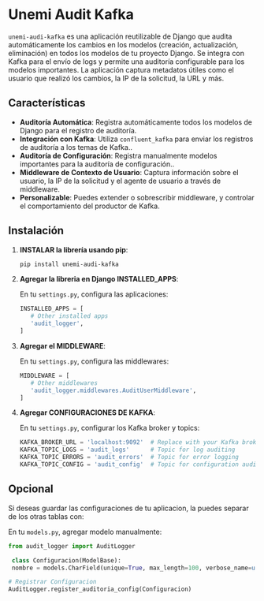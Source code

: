 # Unemi Audit Kafka

`unemi-audi-kafka` es una aplicación reutilizable de Django que audita automáticamente los cambios en los modelos (creación, actualización, eliminación) en todos los modelos de tu proyecto Django. Se integra con Kafka para el envío de logs y permite una auditoría configurable para los modelos importantes. La aplicación captura metadatos útiles como el usuario que realizó los cambios, la IP de la solicitud, la URL y más.

## Características

- **Auditoría Automática**: Registra automáticamente todos los modelos de Django para el registro de auditoría.
- **Integración con Kafka**: Utiliza `confluent_kafka` para enviar los registros de auditoría a los temas de Kafka..
- **Auditoría de Configuración**: Registra manualmente modelos importantes para la auditoría de configuración..
- **Middleware de Contexto de Usuario**: Captura información sobre el usuario, la IP de la solicitud y el agente de usuario a través de middleware.
- **Personalizable**: Puedes extender o sobrescribir middleware, y controlar el comportamiento del productor de Kafka.

## Instalación

1. **INSTALAR la librería usando pip**:

   ```bash
   pip install unemi-audi-kafka
   
2. **Agregar la libreria en Django INSTALLED_APPS**:

    En tu `settings.py`, configura las aplicaciones:
    ```python
   INSTALLED_APPS = [
       # Other installed apps
       'audit_logger',
   ]

3. **Agregar el MIDDLEWARE**:

    En tu `settings.py`, configura las middlewares:
    ```python
   MIDDLEWARE = [
       # Other middlewares
       'audit_logger.middlewares.AuditUserMiddleware',
   ]

4. **Agregar CONFIGURACIONES DE KAFKA**:
    
    En tu `settings.py`, configurar los Kafka broker y topics:
    ```python
    KAFKA_BROKER_URL = 'localhost:9092'  # Replace with your Kafka broker URL
    KAFKA_TOPIC_LOGS = 'audit_logs'      # Topic for log auditing
    KAFKA_TOPIC_ERRORS = 'audit_errors'  # Topic for error logging
    KAFKA_TOPIC_CONFIG = 'audit_config'  # Topic for configuration auditing


## Opcional
Si deseas guardar las configuraciones de tu aplicacion, la puedes separar de los otras tablas con:

En tu `models.py`, agregar modelo manualmente:
   
   ```python
   from audit_logger import AuditLogger
   
    class Configuracion(ModelBase):
    nombre = models.CharField(unique=True, max_length=100, verbose_name=u'Nombre')
   
   # Registrar Configuracion
   AuditLogger.register_auditoria_config(Configuracion)
